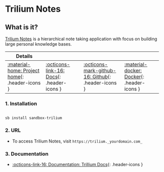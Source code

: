 # Trilium Notes

## What is it?

[Trilium Notes](https://github.com/zadam/trilium) is a hierarchical note taking application with focus on building large personal knowledge bases.

| Details     |             |             |             |
|-------------|-------------|-------------|-------------|
| [:material-home: Project home](https://github.com/zadam/trilium){: .header-icons } | [:octicons-link-16: Docs](https://github.com/zadam/trilium/wiki){: .header-icons } | [:octicons-mark-github-16: Github](https://github.com/zadam/trilium){: .header-icons } | [:material-docker: Docker](https://hub.docker.com/r/zadam/trilium){: .header-icons }|

### 1. Installation

``` shell

sb install sandbox-trilium

```

### 2. URL

- To access Trilium Notes, visit `https://trilium._yourdomain.com_`

### 3. Documentation

- [:octicons-link-16: Documentation: Trillium Docs](https://github.com/zadam/trilium/wiki){: .header-icons }
